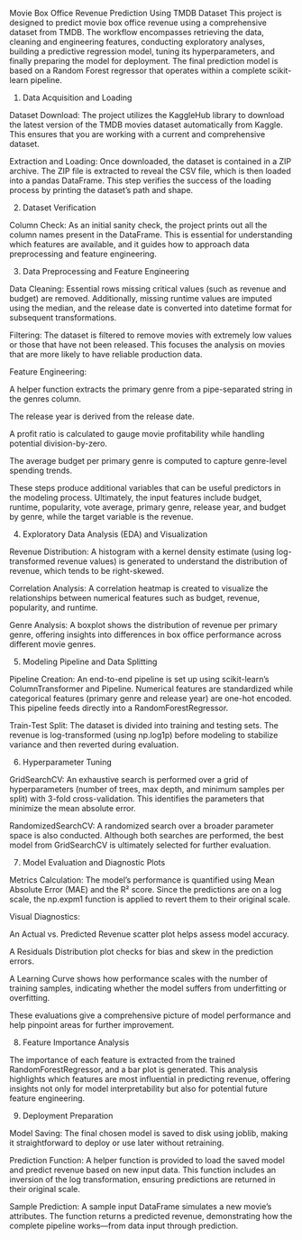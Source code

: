 Movie Box Office Revenue Prediction Using TMDB Dataset
This project is designed to predict movie box office revenue using a comprehensive dataset from TMDB. The workflow encompasses retrieving the data, cleaning and engineering features, conducting exploratory analyses, building a predictive regression model, tuning its hyperparameters, and finally preparing the model for deployment. The final prediction model is based on a Random Forest regressor that operates within a complete scikit-learn pipeline.

1. Data Acquisition and Loading

Dataset Download:
The project utilizes the KaggleHub library to download the latest version of the TMDB movies dataset automatically from Kaggle. This ensures that you are working with a current and comprehensive dataset.

Extraction and Loading:
Once downloaded, the dataset is contained in a ZIP archive. The ZIP file is extracted to reveal the CSV file, which is then loaded into a pandas DataFrame. This step verifies the success of the loading process by printing the dataset’s path and shape.

2. Dataset Verification

Column Check:
As an initial sanity check, the project prints out all the column names present in the DataFrame. This is essential for understanding which features are available, and it guides how to approach data preprocessing and feature engineering.

3. Data Preprocessing and Feature Engineering

Data Cleaning:
Essential rows missing critical values (such as revenue and budget) are removed. Additionally, missing runtime values are imputed using the median, and the release date is converted into datetime format for subsequent transformations.

Filtering:
The dataset is filtered to remove movies with extremely low values or those that have not been released. This focuses the analysis on movies that are more likely to have reliable production data.

Feature Engineering:

A helper function extracts the primary genre from a pipe-separated string in the genres column.

The release year is derived from the release date.

A profit ratio is calculated to gauge movie profitability while handling potential division-by-zero.

The average budget per primary genre is computed to capture genre-level spending trends.

These steps produce additional variables that can be useful predictors in the modeling process. Ultimately, the input features include budget, runtime, popularity, vote average, primary genre, release year, and budget by genre, while the target variable is the revenue.

4. Exploratory Data Analysis (EDA) and Visualization

Revenue Distribution:
A histogram with a kernel density estimate (using log-transformed revenue values) is generated to understand the distribution of revenue, which tends to be right-skewed.

Correlation Analysis:
A correlation heatmap is created to visualize the relationships between numerical features such as budget, revenue, popularity, and runtime.

Genre Analysis:
A boxplot shows the distribution of revenue per primary genre, offering insights into differences in box office performance across different movie genres.

5. Modeling Pipeline and Data Splitting

Pipeline Creation:
An end-to-end pipeline is set up using scikit-learn’s ColumnTransformer and Pipeline. Numerical features are standardized while categorical features (primary genre and release year) are one-hot encoded. This pipeline feeds directly into a RandomForestRegressor.

Train-Test Split:
The dataset is divided into training and testing sets. The revenue is log-transformed (using np.log1p) before modeling to stabilize variance and then reverted during evaluation.

6. Hyperparameter Tuning

GridSearchCV:
An exhaustive search is performed over a grid of hyperparameters (number of trees, max depth, and minimum samples per split) with 3-fold cross-validation. This identifies the parameters that minimize the mean absolute error.

RandomizedSearchCV:
A randomized search over a broader parameter space is also conducted. Although both searches are performed, the best model from GridSearchCV is ultimately selected for further evaluation.

7. Model Evaluation and Diagnostic Plots

Metrics Calculation:
The model’s performance is quantified using Mean Absolute Error (MAE) and the R² score. Since the predictions are on a log scale, the np.expm1 function is applied to revert them to their original scale.

Visual Diagnostics:

An Actual vs. Predicted Revenue scatter plot helps assess model accuracy.

A Residuals Distribution plot checks for bias and skew in the prediction errors.

A Learning Curve shows how performance scales with the number of training samples, indicating whether the model suffers from underfitting or overfitting.

These evaluations give a comprehensive picture of model performance and help pinpoint areas for further improvement.

8. Feature Importance Analysis

The importance of each feature is extracted from the trained RandomForestRegressor, and a bar plot is generated. This analysis highlights which features are most influential in predicting revenue, offering insights not only for model interpretability but also for potential future feature engineering.

9. Deployment Preparation

Model Saving:
The final chosen model is saved to disk using joblib, making it straightforward to deploy or use later without retraining.

Prediction Function:
A helper function is provided to load the saved model and predict revenue based on new input data. This function includes an inversion of the log transformation, ensuring predictions are returned in their original scale.

Sample Prediction:
A sample input DataFrame simulates a new movie’s attributes. The function returns a predicted revenue, demonstrating how the complete pipeline works—from data input through prediction.
